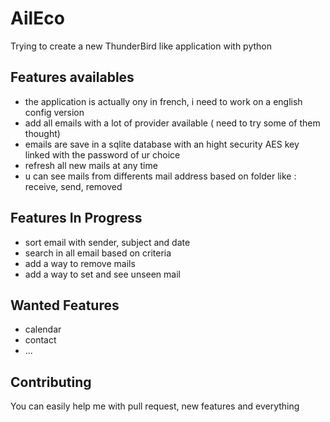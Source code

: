 # AilEco


Trying to create a new ThunderBird like application with python

## Features availables
  - the application is actually ony in french, i need to work on a english config version 
  - add all emails with a lot of provider available ( need to try some of them thought)
  - emails are save in a sqlite database with an hight security AES key linked with the password of ur choice
  - refresh all new mails at any time
  - u can see mails from differents mail address based on folder like : receive, send, removed

## Features In Progress
  - sort email with sender, subject and date
  - search in all email based on criteria
  - add a way to remove mails
  - add a way to set and see unseen mail

## Wanted Features
  - calendar
  - contact
  - ...

## Contributing

You can easily help me with pull request, new features and everything
